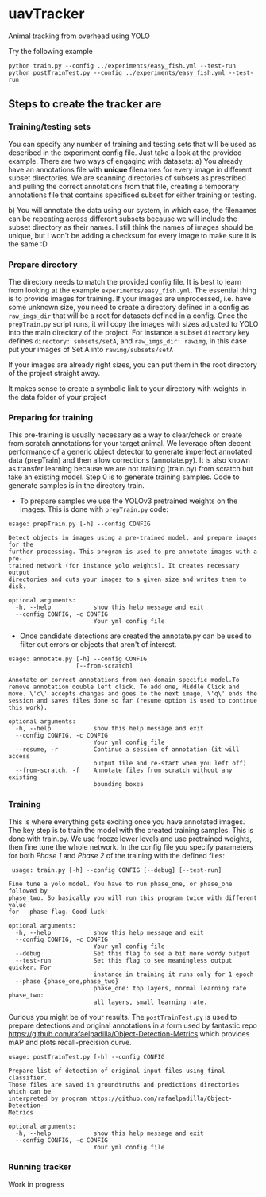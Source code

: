 # uavTracker
Animal tracking from overhead using YOLO

Try the following example
```
python train.py --config ../experiments/easy_fish.yml --test-run
python postTrainTest.py --config ../experiments/easy_fish.yml --test-run
```
## Steps to create the tracker are
### Training/testing sets
You can specify any number of training and testing sets that will be used as described in the experiment config file. Just take a look at the provided example.
There are two ways of engaging with datasets:
a) You already have an annotations file with **unique** filenames for every image in different subset directories. We are scanning directories of subsets as prescribed and pulling the correct annotations from that file, creating a temporary annotations file that contains specificed subset for either training or testing.

b) You will annotate the data using our system, in which case, the filenames can be repeating across different subsets because we will include the subset directory as their names. I still think the names of images should be unique, but I won't be adding a checksum for every image to make sure it is the same :D
### Prepare directory

The directory needs to match the provided config file. It is best to learn from looking at the example `experiments/easy_fish.yml`. The essential thing is to provide images for training.
If your images are unprocessed, i.e. have some unknown size, you need to create a directory defined in a config as `raw_imgs_dir` that will be a root for datasets defined in a config. Once the `prepTrain.py` script runs, it will copy the images with sizes adjusted to YOLO into the main directory of the project. For instance a subset `directory` key defines `directory: subsets/setA`, and `raw_imgs_dir: rawimg`, in this case put your images of Set A into `rawimg/subsets/setA`

If your images are already right sizes, you can put them in the root directory of the project straight away.

It makes sense to create a symbolic link to your directory with weights in the data folder of your project

### Preparing for training
   This pre-training is usually necessary as a way to clear/check or create from scratch annotations for your target animal. We leverage often decent performance of a generic object detector to generate imperfect annotated data (prepTrain) and then allow corrections (annotate.py). It is also known as transfer learning because we are not training (train.py) from scratch but take an existing model.
   Step 0 is to generate training samples. Code to generate samples is in the directory train.
  * To prepare samples we use the YOLOv3 pretrained weights on the images. This is done with  `prepTrain.py` code:
```
usage: prepTrain.py [-h] --config CONFIG

Detect objects in images using a pre-trained model, and prepare images for the
further processing. This program is used to pre-annotate images with a pre-
trained network (for instance yolo weights). It creates necessary output
directories and cuts your images to a given size and writes them to disk.

optional arguments:
  -h, --help            show this help message and exit
  --config CONFIG, -c CONFIG
                        Your yml config file
```

  * Once candidate detections are created the annotate.py can be used to filter out errors or objects that aren't of interest.

```
usage: annotate.py [-h] --config CONFIG
                   [--from-scratch]

Annotate or correct annotations from non-domain specific model.To remove annotation double left click. To add one, Middle Click and move. \'c\' accepts changes and goes to the next image, \'q\' ends the session and saves files done so far (resume option is used to continue this work).

optional arguments:
  -h, --help            show this help message and exit
  --config CONFIG, -c CONFIG
                        Your yml config file
  --resume, -r          Continue a session of annotation (it will access
                        output file and re-start when you left off)
  --from-scratch, -f    Annotate files from scratch without any existing
                        bounding boxes

```

### Training
   This is where everything gets exciting once you have annotated images.
   The key step is to train the model with the created training samples. This is done with train.py. We use freeze lower levels and use pretrained weights, then fine tune the whole network. In the config file you specify parameters for both _Phase 1_ and _Phase 2_ of the training with the defined files:

```
 usage: train.py [-h] --config CONFIG [--debug] [--test-run]

Fine tune a yolo model. You have to run phase_one, or phase_one followed by
phase_two. So basically you will run this program twice with different value
for --phase flag. Good luck!

optional arguments:
  -h, --help            show this help message and exit
  --config CONFIG, -c CONFIG
                        Your yml config file
  --debug               Set this flag to see a bit more wordy output
  --test-run            Set this flag to see meaningless output quicker. For
                        instance in training it runs only for 1 epoch
  --phase {phase_one,phase_two}
                        phase_one: top layers, normal learning rate phase_two:
                        all layers, small learning rate.
```

Curious you might be of your results. The `postTrainTest.py` is used to prepare detections and original annotations in a form used by fantastic repo https://github.com/rafaelpadilla/Object-Detection-Metrics  which provides mAP and plots recall-precision curve.
```
usage: postTrainTest.py [-h] --config CONFIG

Prepare list of detection of original input files using final classifier.
Those files are saved in groundtruths and predictions directories which can be
interpreted by program https://github.com/rafaelpadilla/Object-Detection-
Metrics

optional arguments:
  -h, --help            show this help message and exit
  --config CONFIG, -c CONFIG
                        Your yml config file
```


### Running tracker

Work in progress
